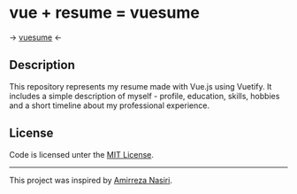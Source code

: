 # vue + resume = vuesume
-> [vuesume](https://geoeg.github.io/vuesume/) <-

## Description
This repository represents my resume made with Vue.js using Vuetify. It includes a simple description of myself - profile, education, skills, hobbies and a short timeline about my professional experience.

## License
Code is licensed unter the [MIT License](https://github.com/geoeg/vuesume/blob/master/LICENSE.md).

---
This project was inspired by [Amirreza Nasiri](https://github.com/evryn/vue-modern-resume/tree/master).
